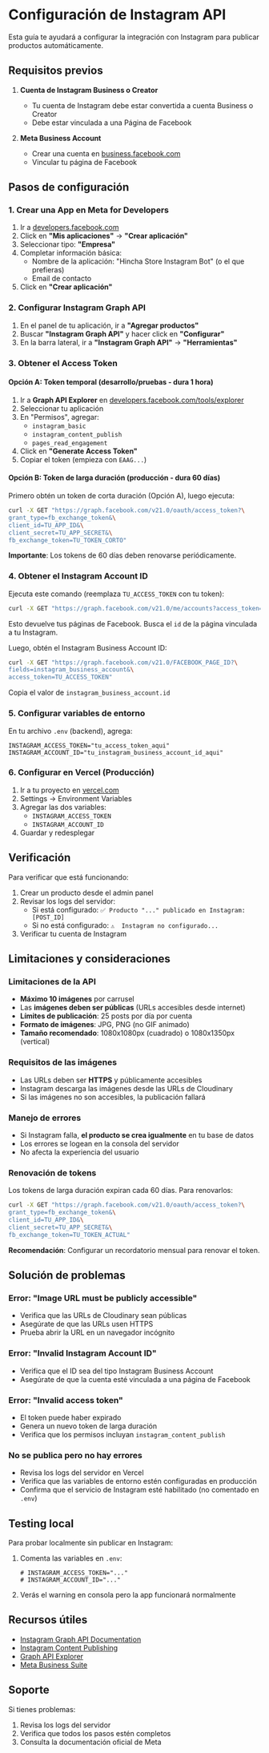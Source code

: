# Configuración de Instagram API

Esta guía te ayudará a configurar la integración con Instagram para publicar productos automáticamente.

## Requisitos previos

1. **Cuenta de Instagram Business o Creator**
   - Tu cuenta de Instagram debe estar convertida a cuenta Business o Creator
   - Debe estar vinculada a una Página de Facebook

2. **Meta Business Account**
   - Crear una cuenta en [business.facebook.com](https://business.facebook.com)
   - Vincular tu página de Facebook

## Pasos de configuración

### 1. Crear una App en Meta for Developers

1. Ir a [developers.facebook.com](https://developers.facebook.com)
2. Click en **"Mis aplicaciones"** → **"Crear aplicación"**
3. Seleccionar tipo: **"Empresa"**
4. Completar información básica:
   - Nombre de la aplicación: "Hincha Store Instagram Bot" (o el que prefieras)
   - Email de contacto
5. Click en **"Crear aplicación"**

### 2. Configurar Instagram Graph API

1. En el panel de tu aplicación, ir a **"Agregar productos"**
2. Buscar **"Instagram Graph API"** y hacer click en **"Configurar"**
3. En la barra lateral, ir a **"Instagram Graph API"** → **"Herramientas"**

### 3. Obtener el Access Token

#### Opción A: Token temporal (desarrollo/pruebas - dura 1 hora)

1. Ir a **Graph API Explorer** en [developers.facebook.com/tools/explorer](https://developers.facebook.com/tools/explorer)
2. Seleccionar tu aplicación
3. En "Permisos", agregar:
   - `instagram_basic`
   - `instagram_content_publish`
   - `pages_read_engagement`
4. Click en **"Generate Access Token"**
5. Copiar el token (empieza con `EAAG...`)

#### Opción B: Token de larga duración (producción - dura 60 días)

Primero obtén un token de corta duración (Opción A), luego ejecuta:

```bash
curl -X GET "https://graph.facebook.com/v21.0/oauth/access_token?\
grant_type=fb_exchange_token&\
client_id=TU_APP_ID&\
client_secret=TU_APP_SECRET&\
fb_exchange_token=TU_TOKEN_CORTO"
```

**Importante**: Los tokens de 60 días deben renovarse periódicamente.

### 4. Obtener el Instagram Account ID

Ejecuta este comando (reemplaza `TU_ACCESS_TOKEN` con tu token):

```bash
curl -X GET "https://graph.facebook.com/v21.0/me/accounts?access_token=TU_ACCESS_TOKEN"
```

Esto devuelve tus páginas de Facebook. Busca el `id` de la página vinculada a tu Instagram.

Luego, obtén el Instagram Business Account ID:

```bash
curl -X GET "https://graph.facebook.com/v21.0/FACEBOOK_PAGE_ID?\
fields=instagram_business_account&\
access_token=TU_ACCESS_TOKEN"
```

Copia el valor de `instagram_business_account.id`

### 5. Configurar variables de entorno

En tu archivo `.env` (backend), agrega:

```env
INSTAGRAM_ACCESS_TOKEN="tu_access_token_aqui"
INSTAGRAM_ACCOUNT_ID="tu_instagram_business_account_id_aqui"
```

### 6. Configurar en Vercel (Producción)

1. Ir a tu proyecto en [vercel.com](https://vercel.com)
2. Settings → Environment Variables
3. Agregar las dos variables:
   - `INSTAGRAM_ACCESS_TOKEN`
   - `INSTAGRAM_ACCOUNT_ID`
4. Guardar y redesplegar

## Verificación

Para verificar que está funcionando:

1. Crear un producto desde el admin panel
2. Revisar los logs del servidor:
   - Si está configurado: `✅ Producto "..." publicado en Instagram: [POST_ID]`
   - Si no está configurado: `⚠️  Instagram no configurado...`
3. Verificar tu cuenta de Instagram

## Limitaciones y consideraciones

### Limitaciones de la API

- **Máximo 10 imágenes** por carrusel
- Las **imágenes deben ser públicas** (URLs accesibles desde internet)
- **Límites de publicación**: 25 posts por día por cuenta
- **Formato de imágenes**: JPG, PNG (no GIF animado)
- **Tamaño recomendado**: 1080x1080px (cuadrado) o 1080x1350px (vertical)

### Requisitos de las imágenes

- Las URLs deben ser **HTTPS** y públicamente accesibles
- Instagram descarga las imágenes desde las URLs de Cloudinary
- Si las imágenes no son accesibles, la publicación fallará

### Manejo de errores

- Si Instagram falla, **el producto se crea igualmente** en tu base de datos
- Los errores se logean en la consola del servidor
- No afecta la experiencia del usuario

### Renovación de tokens

Los tokens de larga duración expiran cada 60 días. Para renovarlos:

```bash
curl -X GET "https://graph.facebook.com/v21.0/oauth/access_token?\
grant_type=fb_exchange_token&\
client_id=TU_APP_ID&\
client_secret=TU_APP_SECRET&\
fb_exchange_token=TU_TOKEN_ACTUAL"
```

**Recomendación**: Configurar un recordatorio mensual para renovar el token.

## Solución de problemas

### Error: "Image URL must be publicly accessible"

- Verifica que las URLs de Cloudinary sean públicas
- Asegúrate de que las URLs usen HTTPS
- Prueba abrir la URL en un navegador incógnito

### Error: "Invalid Instagram Account ID"

- Verifica que el ID sea del tipo Instagram Business Account
- Asegúrate de que la cuenta esté vinculada a una página de Facebook

### Error: "Invalid access token"

- El token puede haber expirado
- Genera un nuevo token de larga duración
- Verifica que los permisos incluyan `instagram_content_publish`

### No se publica pero no hay errores

- Revisa los logs del servidor en Vercel
- Verifica que las variables de entorno estén configuradas en producción
- Confirma que el servicio de Instagram esté habilitado (no comentado en `.env`)

## Testing local

Para probar localmente sin publicar en Instagram:

1. Comenta las variables en `.env`:
   ```env
   # INSTAGRAM_ACCESS_TOKEN="..."
   # INSTAGRAM_ACCOUNT_ID="..."
   ```

2. Verás el warning en consola pero la app funcionará normalmente

## Recursos útiles

- [Instagram Graph API Documentation](https://developers.facebook.com/docs/instagram-api)
- [Instagram Content Publishing](https://developers.facebook.com/docs/instagram-api/guides/content-publishing)
- [Graph API Explorer](https://developers.facebook.com/tools/explorer)
- [Meta Business Suite](https://business.facebook.com)

## Soporte

Si tienes problemas:
1. Revisa los logs del servidor
2. Verifica que todos los pasos estén completos
3. Consulta la documentación oficial de Meta
